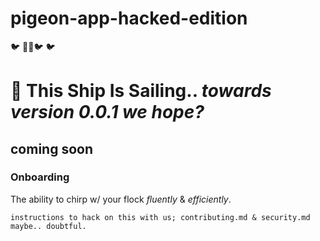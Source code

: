 # pigeon-app-hacked-edition
  🐦 🏴‍☠️🐦 🐦 
 
 
# 🚢 This Ship Is Sailing.. *towards version 0.0.1 we hope?*
 ## coming soon
 ### Onboarding
 The ability to chirp w/ your flock *fluently* & *efficiently*. 
 
 ```shell
 instructions to hack on this with us; contributing.md & security.md maybe.. doubtful.
 ```
